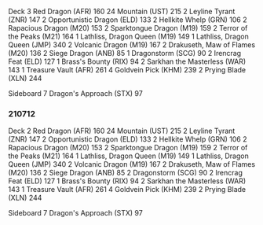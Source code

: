 Deck
3 Red Dragon (AFR) 160
24 Mountain (UST) 215
2 Leyline Tyrant (ZNR) 147
2 Opportunistic Dragon (ELD) 133
2 Hellkite Whelp (GRN) 106
2 Rapacious Dragon (M20) 153
2 Sparktongue Dragon (M19) 159
2 Terror of the Peaks (M21) 164
1 Lathliss, Dragon Queen (M19) 149
1 Lathliss, Dragon Queen (JMP) 340
2 Volcanic Dragon (M19) 167
2 Drakuseth, Maw of Flames (M20) 136
2 Siege Dragon (ANB) 85
1 Dragonstorm (SCG) 90
2 Irencrag Feat (ELD) 127
1 Brass's Bounty (RIX) 94
2 Sarkhan the Masterless (WAR) 143
1 Treasure Vault (AFR) 261
4 Goldvein Pick (KHM) 239
2 Prying Blade (XLN) 244

Sideboard
7 Dragon's Approach (STX) 97

### 210712
Deck
2 Red Dragon (AFR) 160
24 Mountain (UST) 215
2 Leyline Tyrant (ZNR) 147
2 Opportunistic Dragon (ELD) 133
2 Hellkite Whelp (GRN) 106
2 Rapacious Dragon (M20) 153
2 Sparktongue Dragon (M19) 159
2 Terror of the Peaks (M21) 164
1 Lathliss, Dragon Queen (M19) 149
1 Lathliss, Dragon Queen (JMP) 340
2 Volcanic Dragon (M19) 167
2 Drakuseth, Maw of Flames (M20) 136
2 Siege Dragon (ANB) 85
2 Dragonstorm (SCG) 90
2 Irencrag Feat (ELD) 127
1 Brass's Bounty (RIX) 94
2 Sarkhan the Masterless (WAR) 143
1 Treasure Vault (AFR) 261
4 Goldvein Pick (KHM) 239
2 Prying Blade (XLN) 244

Sideboard
7 Dragon's Approach (STX) 97
